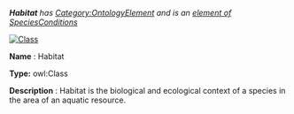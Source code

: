 ___Habitat__ 
 has
 [Category:OntologyElement](../../Category/OntologyElement "Category:OntologyElement") 
 and is an
 [element of](../../Property/ElementOf "Property:ElementOf") 
[SpeciesConditions](../../Submissions/SpeciesConditions "Submissions:SpeciesConditions")_




  





[![Class](../../images/thumb/2/27/Class.gif/45px-Class.gif)](../../Image/Class.gif "Class")


__Name__ 
 : Habitat
 



__Type:__ 
 owl:Class
 



__Description__ 
 : Habitat is the biological and ecological context of a species in the area of an aquatic resource.